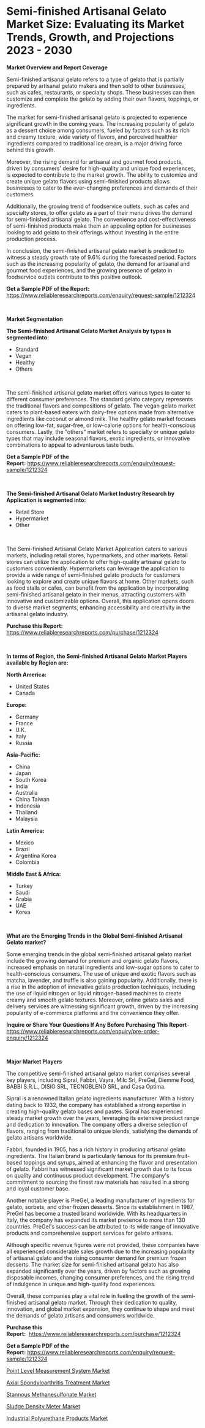 <p><h1>Semi-finished Artisanal Gelato Market Size: Evaluating its Market Trends, Growth, and Projections 2023 - 2030</h1></p><p><strong>Market Overview and Report Coverage</strong></p>
<p><p>Semi-finished artisanal gelato refers to a type of gelato that is partially prepared by artisanal gelato makers and then sold to other businesses, such as cafes, restaurants, or specialty shops. These businesses can then customize and complete the gelato by adding their own flavors, toppings, or ingredients.</p><p>The market for semi-finished artisanal gelato is projected to experience significant growth in the coming years. The increasing popularity of gelato as a dessert choice among consumers, fueled by factors such as its rich and creamy texture, wide variety of flavors, and perceived healthier ingredients compared to traditional ice cream, is a major driving force behind this growth.</p><p>Moreover, the rising demand for artisanal and gourmet food products, driven by consumers' desire for high-quality and unique food experiences, is expected to contribute to the market growth. The ability to customize and create unique gelato flavors using semi-finished products allows businesses to cater to the ever-changing preferences and demands of their customers.</p><p>Additionally, the growing trend of foodservice outlets, such as cafes and specialty stores, to offer gelato as a part of their menu drives the demand for semi-finished artisanal gelato. The convenience and cost-effectiveness of semi-finished products make them an appealing option for businesses looking to add gelato to their offerings without investing in the entire production process.</p><p>In conclusion, the semi-finished artisanal gelato market is predicted to witness a steady growth rate of 9.6% during the forecasted period. Factors such as the increasing popularity of gelato, the demand for artisanal and gourmet food experiences, and the growing presence of gelato in foodservice outlets contribute to this positive outlook.</p></p>
<p><strong>Get a Sample PDF of the Report:</strong> <a href="https://www.reliableresearchreports.com/enquiry/request-sample/1212324">https://www.reliableresearchreports.com/enquiry/request-sample/1212324</a></p>
<p>&nbsp;</p>
<p><strong>Market Segmentation</strong></p>
<p><strong>The Semi-finished Artisanal Gelato Market Analysis by types is segmented into:</strong></p>
<p><ul><li>Standard</li><li>Vegan</li><li>Healthy</li><li>Others</li></ul></p>
<p>&nbsp;</p>
<p><p>The semi-finished artisanal gelato market offers various types to cater to different consumer preferences. The standard gelato category represents the traditional flavors and compositions of gelato. The vegan gelato market caters to plant-based eaters with dairy-free options made from alternative ingredients like coconut or almond milk. The healthy gelato market focuses on offering low-fat, sugar-free, or low-calorie options for health-conscious consumers. Lastly, the "others" market refers to specialty or unique gelato types that may include seasonal flavors, exotic ingredients, or innovative combinations to appeal to adventurous taste buds.</p></p>
<p><strong>Get a Sample PDF of the Report:</strong>&nbsp;<a href="https://www.reliableresearchreports.com/enquiry/request-sample/1212324">https://www.reliableresearchreports.com/enquiry/request-sample/1212324</a></p>
<p>&nbsp;</p>
<p><strong>The Semi-finished Artisanal Gelato Market Industry Research by Application is segmented into:</strong></p>
<p><ul><li>Retail Store</li><li>Hypermarket</li><li>Other</li></ul></p>
<p>&nbsp;</p>
<p><p>The Semi-finished Artisanal Gelato Market Application caters to various markets, including retail stores, hypermarkets, and other markets. Retail stores can utilize the application to offer high-quality artisanal gelato to customers conveniently. Hypermarkets can leverage the application to provide a wide range of semi-finished gelato products for customers looking to explore and create unique flavors at home. Other markets, such as food stalls or cafes, can benefit from the application by incorporating semi-finished artisanal gelato in their menus, attracting customers with innovative and customizable options. Overall, this application opens doors to diverse market segments, enhancing accessibility and creativity in the artisanal gelato industry.</p></p>
<p><strong>Purchase this Report:</strong>&nbsp; <a href="https://www.reliableresearchreports.com/purchase/1212324">https://www.reliableresearchreports.com/purchase/1212324</a></p>
<p>&nbsp;</p>
<p><strong>In terms of Region, the Semi-finished Artisanal Gelato Market Players available by Region are:</strong></p>
<p>
    <p> <strong> North America: </strong>
        <ul>
            <li>United States</li>
            <li>Canada</li>
        </ul>
        </p> 
    <p> <strong> Europe: </strong>
        <ul>
            <li>Germany</li>
            <li>France</li>
            <li>U.K.</li>
            <li>Italy</li>
            <li>Russia</li>
        </ul>
        </p> 
    <p> <strong> Asia-Pacific: </strong>
        <ul>
            <li>China</li>
            <li>Japan</li>
            <li>South Korea</li>
            <li>India</li>
            <li>Australia</li>
            <li>China Taiwan</li>
            <li>Indonesia</li>
            <li>Thailand</li>
            <li>Malaysia</li>
        </ul>
        </p> 
    <p> <strong> Latin America: </strong>
        <ul>
            <li>Mexico</li>
            <li>Brazil</li>
            <li>Argentina Korea</li>
            <li>Colombia</li>
        </ul>
        </p> 
    <p> <strong> Middle East & Africa: </strong>
        <ul>
            <li>Turkey</li>
            <li>Saudi</li>
            <li>Arabia</li>
            <li>UAE</li>
            <li>Korea</li>
        </ul>
    </p>
    </p>
<p>&nbsp;</p>
<p><strong>What are the Emerging Trends in the Global Semi-finished Artisanal Gelato market?</strong></p>
<p><p>Some emerging trends in the global semi-finished artisanal gelato market include the growing demand for premium and organic gelato flavors, increased emphasis on natural ingredients and low-sugar options to cater to health-conscious consumers. The use of unique and exotic flavors such as matcha, lavender, and truffle is also gaining popularity. Additionally, there is a rise in the adoption of innovative gelato production techniques, including the use of liquid nitrogen or liquid nitrogen-based machines to create creamy and smooth gelato textures. Moreover, online gelato sales and delivery services are witnessing significant growth, driven by the increasing popularity of e-commerce platforms and the convenience they offer.</p></p>
<p><strong>Inquire or Share Your Questions If Any Before Purchasing This Report</strong>- <a href="https://www.reliableresearchreports.com/enquiry/pre-order-enquiry/1212324">https://www.reliableresearchreports.com/enquiry/pre-order-enquiry/1212324</a></p>
<p>&nbsp;</p>
<p><strong>Major Market Players</strong></p>
<p><p>The competitive semi-finished artisanal gelato market comprises several key players, including Sipral, Fabbri, Vayra, Milc Srl, PreGel, Diemme Food, BABBI S.R.L., DISIO SRL, TECNOBLEND SRL, and Casa Optima.</p><p>Sipral is a renowned Italian gelato ingredients manufacturer. With a history dating back to 1932, the company has established a strong expertise in creating high-quality gelato bases and pastes. Sipral has experienced steady market growth over the years, leveraging its extensive product range and dedication to innovation. The company offers a diverse selection of flavors, ranging from traditional to unique blends, satisfying the demands of gelato artisans worldwide.</p><p>Fabbri, founded in 1905, has a rich history in producing artisanal gelato ingredients. The Italian brand is particularly famous for its premium fruit-based toppings and syrups, aimed at enhancing the flavor and presentation of gelato. Fabbri has witnessed significant market growth due to its focus on quality and continuous product development. The company's commitment to sourcing the finest raw materials has resulted in a strong and loyal customer base.</p><p>Another notable player is PreGel, a leading manufacturer of ingredients for gelato, sorbets, and other frozen desserts. Since its establishment in 1987, PreGel has become a trusted brand worldwide. With its headquarters in Italy, the company has expanded its market presence to more than 130 countries. PreGel's success can be attributed to its wide range of innovative products and comprehensive support services for gelato artisans.</p><p>Although specific revenue figures were not provided, these companies have all experienced considerable sales growth due to the increasing popularity of artisanal gelato and the rising consumer demand for premium frozen desserts. The market size for semi-finished artisanal gelato has also expanded significantly over the years, driven by factors such as growing disposable incomes, changing consumer preferences, and the rising trend of indulgence in unique and high-quality food experiences.</p><p>Overall, these companies play a vital role in fueling the growth of the semi-finished artisanal gelato market. Through their dedication to quality, innovation, and global market expansion, they continue to shape and meet the demands of gelato artisans and consumers worldwide.</p></p>
<p><strong>Purchase this Report:</strong>&nbsp;&nbsp;<a href="https://www.reliableresearchreports.com/purchase/1212324">https://www.reliableresearchreports.com/purchase/1212324</a></p>
<p></p>
<p><strong>Get a Sample PDF of the Report:</strong>&nbsp;<a href="https://www.reliableresearchreports.com/enquiry/request-sample/1212324">https://www.reliableresearchreports.com/enquiry/request-sample/1212324</a></p>
<p><p><a href="https://github.com/rexevange/Market-Research-Report-List-1/blob/main/point-level-measurement-system-market.md">Point Level Measurement System Market</a></p><p><a href="https://www.linkedin.com/pulse/axial-spondyloarthritis-treatment-market-size-share-qpiye/">Axial Spondyloarthritis Treatment Market</a></p><p><a href="https://medium.com/@roscoemayer1990/stannous-methanesulfonate-market-size-growth-forecast-2023-2030-0307494f43cc">Stannous Methanesulfonate Market</a></p><p><a href="https://github.com/lilstefpacute/Market-Research-Report-List-1/blob/main/sludge-density-meter-market.md">Sludge Density Meter Market</a></p><p><a href="https://medium.com/@lloydgrimes52/industrial-polyurethane-products-market-size-growth-forecast-2023-2030-d656f29b168d">Industrial Polyurethane Products Market</a></p></p>